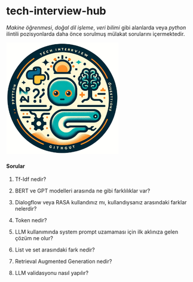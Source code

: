 # tech-interview-hub
*Makine öğrenmesi*, *doğal dil işleme*, *veri bilimi* gibi alanlarda veya *python* ilintili pozisyonlarda daha önce sorulmuş mülakat sorularını içermektedir.

<img src="./assets/dalle_icon.png" width="300" height="300">

#### Sorular

1. Tf-Idf nedir?

2. BERT ve GPT modelleri arasında ne gibi farklılıklar var?

3. Dialogflow veya RASA kullandınız mı, kullandıysanız arasındaki farklar nelerdir?

4. Token nedir?

5. LLM kullanımında system prompt uzamaması için ilk aklınıza gelen çözüm ne olur?

6. List ve set arasındaki fark nedir? 

7. Retrieval Augmented Generation nedir?

8. LLM validasyonu nasıl yapılır?
